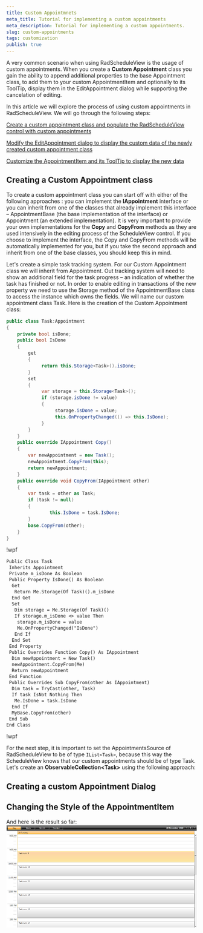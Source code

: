 ```yaml
---
title: Custom Appointmnets
meta_title: Tutorial for implementing a custom appointments
meta_description: Tutorial for implementing a custom appointments.
slug: custom-appointments
tags: customization
publish: true
---
```


A very common scenario when using RadScheduleView is the usage of custom appointments. When you create a **Custom Appointment** class you gain the ability to append additional properties to the base Appointment class, to add them to your custom AppointmentItem and optionally to its ToolTip, display them in the EditAppointment dialog while supporting the cancelation of editing. 

In this article we will explore the process of using custom appointments in RadScheduleView. We will go through the following steps:


[Create a custom appointment class and populate the RadScheduleView control with custom appointments](#Creating-a-Custom-Appointment-class)

[Modify the EditAppointment dialog to display the custom data of the newly created custom appointment class](#Creating-a-Custom-Appointment-dialog)

[Customize the AppointmentItem and its ToolTip to display the new data](#Changing-the-Style-of-the-AppointmentItem)

## Creating a Custom Appointment class
To create a custom appointment class you can start off with either of the following approaches : you can implement the **IAppointment**  interface or you can inherit from one of the classes that already implement this interface – AppointmentBase (the base implementation of the interface) or Appointment (an extended implementation). It is very important to provide your own implementations for the **Copy** and **CopyFrom** methods as they are used intensively in the editing process of the ScheduleView control. If you choose to implement the interface, the Copy and CopyFrom methods will be automatically implemented for you, but if you take the second approach and inherit from one of the base classes, you should keep this in mind. 

Let's create a simple task tracking system. For our Custom Appointment class we will inherit from Appointment. Out tracking system will need to show an additional field for the task progress – an indication of whether the task has finished or not. In order to enable editing in transactions of the new property we need to use the Storage method of the AppointmentBase class to access the instance which owns the fields. We will name our custom appointment class Task. Here is the creation of the Custom Appointment class: 
```C#
public class Task:Appointment
{
    private bool isDone;
    public bool IsDone
    {
        get
        {
             return this.Storage<Task>().isDone;
        }
        set
        {
             var storage = this.Storage<Task>();
             if (storage.isDone != value)
             {
                  storage.isDone = value;
                  this.OnPropertyChanged(() => this.IsDone);
             }
        }
    }
    public override IAppointment Copy()
    {
        var newAppointment = new Task();
        newAppointment.CopyFrom(this);
        return newAppointment;
    }
    public override void CopyFrom(IAppointment other)
    {
        var task = other as Task;
        if (task != null)
        {
                this.IsDone = task.IsDone;
        }
        base.CopyFrom(other);
    }
}
```

!wpf

```Vb.NET
Public Class Task
 Inherits Appointment
 Private m_isDone As Boolean
 Public Property IsDone() As Boolean
  Get
   Return Me.Storage(Of Task)().m_isDone
  End Get
  Set
   Dim storage = Me.Storage(Of Task)()
   If storage.m_isDone <> value Then
    storage.m_isDone = value
    Me.OnPropertyChanged("IsDone")
   End If
  End Set
 End Property
 Public Overrides Function Copy() As IAppointment
  Dim newAppointment = New Task()
  newAppointment.CopyFrom(Me)
  Return newAppointment
 End Function
 Public Overrides Sub CopyFrom(other As IAppointment)
  Dim task = TryCast(other, Task)
  If task IsNot Nothing Then
   Me.IsDone = task.IsDone
  End If
  MyBase.CopyFrom(other)
 End Sub
End Class
```

!wpf

For the next step, it is important to set the AppointmentsSource of RadScheduleView to be of type `IList<Task>`, because this way the ScheduleView knows that our custom appointments should be of type Task. Let's create an **ObservableCollection\<Task\>** using the following approach: 
## Creating a custom Appointment Dialog
## Changing the Style of the AppointmentItem


And here is the result so far:
![Alt text](../images/custom_appointment1.png "Optional title")

